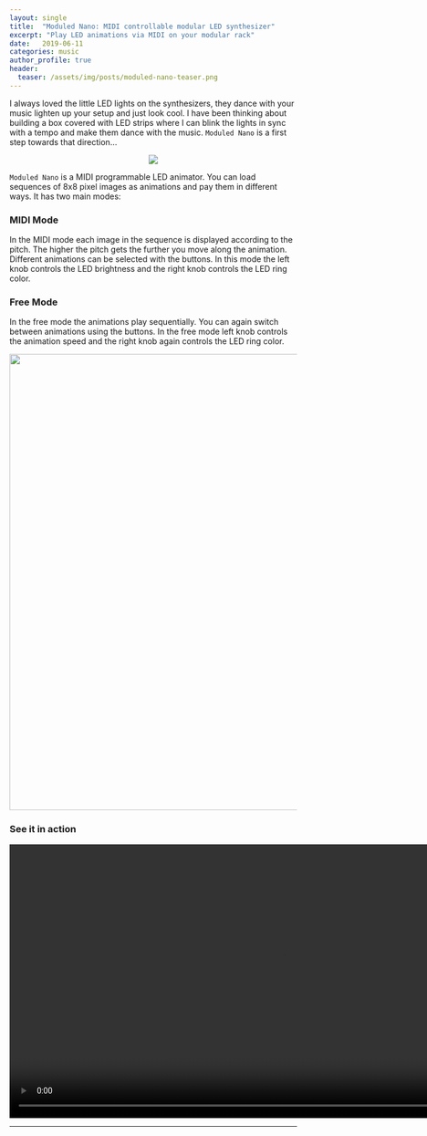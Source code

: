 ```yaml
---
layout: single
title:  "Moduled Nano: MIDI controllable modular LED synthesizer"
excerpt: "Play LED animations via MIDI on your modular rack"
date:   2019-06-11
categories: music
author_profile: true
header:
  teaser: /assets/img/posts/moduled-nano-teaser.png
---
```

I always loved the little LED lights on the synthesizers, they dance with your music
lighten up your setup and just look cool. I have been thinking about building a box
covered with LED strips where I can blink the lights in sync with a tempo and make them
dance with the music. `Moduled Nano` is a first step towards that direction...
<p align="center"> <img src="/assets/img/music/moduled_nano.png"></p>

`Moduled Nano` is a MIDI programmable LED animator.
You can load sequences of 8x8 pixel images as animations and pay them in different ways.
It has two main modes:

### MIDI Mode
In the MIDI mode each image in the sequence is displayed according to the pitch.
The higher the pitch gets the further you move along the animation.
Different animations can be selected with the buttons.
In this mode the left knob controls the LED brightness and the right knob controls the LED ring color.

### Free Mode
In the free mode the animations play sequentially. You can again switch between animations using the buttons. In the free mode left knob controls the animation
speed and the right knob again controls the LED ring color.

<p align="center"> <img src="https://kbsezginel.github.io/polycule/assets/img/moduled/moduled-nano-usage.png
" width="800"></p>

### See it in action
<div style="width:100%;height:480px;background-color:black;text-align:center;">
  <video style="height:100%;" controls>
    <source src="https://lh3.googleusercontent.com/GPZG51mrjIJvPXrGir7dZRbvY3p3nCNU1VTJpwc6YkXCxp2TY6-gKzShl7qEEg1ReLqRMfD__zvv-WinBUJjFDCZY71wbZMtwnq6tIHGNKtMQuScw--sYmKVs3EjbHqzYwIwz6K07w=w600-h315-k-no-m18" type="video/mp4">
  </video>
</div>

---------------
